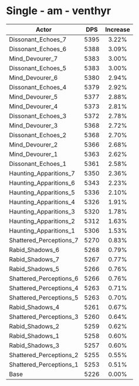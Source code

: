 # Single - am - venthyr
| Actor | DPS | Increase |
|---|:---:|:---:|
|Dissonant_Echoes_7|5395|3.22%|
|Dissonant_Echoes_6|5388|3.09%|
|Mind_Devourer_7|5383|3.00%|
|Dissonant_Echoes_5|5383|3.00%|
|Mind_Devourer_6|5380|2.94%|
|Dissonant_Echoes_4|5379|2.92%|
|Mind_Devourer_5|5377|2.88%|
|Mind_Devourer_4|5373|2.81%|
|Dissonant_Echoes_3|5372|2.78%|
|Mind_Devourer_3|5368|2.72%|
|Dissonant_Echoes_2|5368|2.70%|
|Mind_Devourer_2|5366|2.68%|
|Mind_Devourer_1|5363|2.62%|
|Dissonant_Echoes_1|5361|2.58%|
|Haunting_Apparitions_7|5350|2.36%|
|Haunting_Apparitions_6|5343|2.23%|
|Haunting_Apparitions_5|5336|2.10%|
|Haunting_Apparitions_4|5326|1.91%|
|Haunting_Apparitions_3|5320|1.78%|
|Haunting_Apparitions_2|5312|1.63%|
|Haunting_Apparitions_1|5306|1.53%|
|Shattered_Perceptions_7|5270|0.83%|
|Rabid_Shadows_6|5268|0.79%|
|Rabid_Shadows_7|5267|0.77%|
|Rabid_Shadows_5|5266|0.76%|
|Shattered_Perceptions_6|5266|0.76%|
|Shattered_Perceptions_4|5263|0.71%|
|Shattered_Perceptions_5|5263|0.70%|
|Rabid_Shadows_4|5261|0.67%|
|Shattered_Perceptions_3|5260|0.64%|
|Rabid_Shadows_2|5259|0.62%|
|Rabid_Shadows_1|5258|0.60%|
|Rabid_Shadows_3|5257|0.60%|
|Shattered_Perceptions_2|5255|0.55%|
|Shattered_Perceptions_1|5253|0.51%|
|Base|5226|0.00%|
